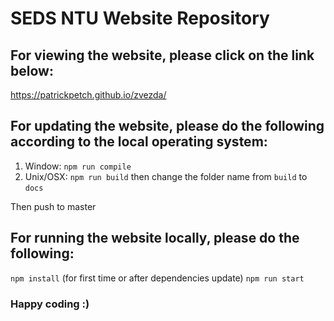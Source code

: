 # SEDS NTU Website Repository

## For viewing the website, please click on the link below:

https://patrickpetch.github.io/zvezda/

## For updating the website, please do the following according to the local operating system:

1. Window: `npm run compile`
2. Unix/OSX: `npm run build` then change the folder name from `build` to `docs`

Then push to master

## For running the website locally, please do the following:

`npm install` (for first time or after dependencies update)
`npm run start`

### Happy coding :)
